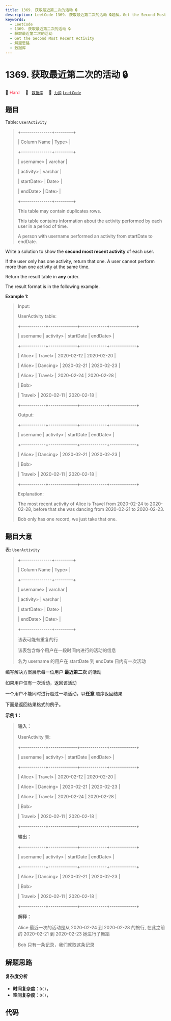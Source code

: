 ```yaml
---
title: 1369. 获取最近第二次的活动 🔒
description: LeetCode 1369. 获取最近第二次的活动 🔒题解，Get the Second Most Recent Activity，包含解题思路、复杂度分析以及完整的 JavaScript 代码实现。
keywords:
  - LeetCode
  - 1369. 获取最近第二次的活动 🔒
  - 获取最近第二次的活动
  - Get the Second Most Recent Activity
  - 解题思路
  - 数据库
---
```


# 1369. 获取最近第二次的活动 🔒

🔴 <font color=#ff334b>Hard</font>&emsp; 🔖&ensp; [`数据库`](/tag/database.md)&emsp; 🔗&ensp;[`力扣`](https://leetcode.cn/problems/get-the-second-most-recent-activity) [`LeetCode`](https://leetcode.com/problems/get-the-second-most-recent-activity)

## 题目

Table: `UserActivity`

> 
> 
> 
> 
> 
> +---------------+---------+
> 
> | Column Name   | Type> 
> |
> 
> +---------------+---------+
> 
> | username> 
>   | varchar |
> 
> | activity> 
>   | varchar |
> 
> | startDate> 
>  | Date> 
> |
> 
> | endDate> 
>    | Date> 
> |
> 
> +---------------+---------+
> 
> This table may contain duplicates rows.
> 
> This table contains information about the activity performed by each user in a period of time.
> 
> A person with username performed an activity from startDate to endDate.
> 
> 



Write a solution to show the **second most recent activity** of each user.

If the user only has one activity, return that one. A user cannot perform more
than one activity at the same time.

Return the result table in **any** order.

The result format is in the following example.



**Example 1:**

> Input: 
> 
> UserActivity table:
> 
> +------------+--------------+-------------+-------------+
> 
> | username   | activity> 
>  | startDate   | endDate> 
>  |
> 
> +------------+--------------+-------------+-------------+
> 
> | Alice> 
>   | Travel> 
>    | 2020-02-12  | 2020-02-20  |
> 
> | Alice> 
>   | Dancing> 
>   | 2020-02-21  | 2020-02-23  |
> 
> | Alice> 
>   | Travel> 
>    | 2020-02-24  | 2020-02-28  |
> 
> | Bob> 
> > 
> | Travel> 
>    | 2020-02-11  | 2020-02-18  |
> 
> +------------+--------------+-------------+-------------+
> 
> Output: 
> 
> +------------+--------------+-------------+-------------+
> 
> | username   | activity> 
>  | startDate   | endDate> 
>  |
> 
> +------------+--------------+-------------+-------------+
> 
> | Alice> 
>   | Dancing> 
>   | 2020-02-21  | 2020-02-23  |
> 
> | Bob> 
> > 
> | Travel> 
>    | 2020-02-11  | 2020-02-18  |
> 
> +------------+--------------+-------------+-------------+
> 
> Explanation: 
> 
> The most recent activity of Alice is Travel from 2020-02-24 to 2020-02-28, before that she was dancing from 2020-02-21 to 2020-02-23.
> 
> Bob only has one record, we just take that one.
> 
> 


## 题目大意

表: `UserActivity`

> 
> 
> 
> 
> 
> +---------------+---------+
> 
> | Column Name   | Type> 
> |
> 
> +---------------+---------+
> 
> | username> 
>   | varchar |
> 
> | activity> 
>   | varchar |
> 
> | startDate> 
>  | Date> 
> |
> 
> | endDate> 
>    | Date> 
> |
> 
> +---------------+---------+
> 
> 该表可能有重复的行
> 
> 该表包含每个用户在一段时间内进行的活动的信息
> 
> 名为 username 的用户在 startDate 到 endDate 日内有一次活动
> 
> 



编写解决方案展示每一位用户 **最近第二次** 的活动

如果用户仅有一次活动，返回该活动

一个用户不能同时进行超过一项活动，以**任意** 顺序返回结果

下面是返回结果格式的例子。



**示例 1：**

> 
> 
> 
> 
> 
> **输入：**
> 
> UserActivity 表:
> 
> +------------+--------------+-------------+-------------+
> 
> | username   | activity> 
>  | startDate   | endDate> 
>  |
> 
> +------------+--------------+-------------+-------------+
> 
> | Alice> 
>   | Travel> 
>    | 2020-02-12  | 2020-02-20  |
> 
> | Alice> 
>   | Dancing> 
>   | 2020-02-21  | 2020-02-23  |
> 
> | Alice> 
>   | Travel> 
>    | 2020-02-24  | 2020-02-28  |
> 
> | Bob> 
> > 
> | Travel> 
>    | 2020-02-11  | 2020-02-18  |
> 
> +------------+--------------+-------------+-------------+
> 
> **输出：**
> 
> +------------+--------------+-------------+-------------+
> 
> | username   | activity> 
>  | startDate   | endDate> 
>  |
> 
> +------------+--------------+-------------+-------------+
> 
> | Alice> 
>   | Dancing> 
>   | 2020-02-21  | 2020-02-23  |
> 
> | Bob> 
> > 
> | Travel> 
>    | 2020-02-11  | 2020-02-18  |
> 
> +------------+--------------+-------------+-------------+
> 
> **解释：**
> 
> Alice 最近一次的活动是从 2020-02-24 到 2020-02-28 的旅行, 在此之前的 2020-02-21 到 2020-02-23 她进行了舞蹈
> 
> Bob 只有一条记录，我们就取这条记录


## 解题思路

#### 复杂度分析

- **时间复杂度**：`O()`，
- **空间复杂度**：`O()`，

## 代码

```javascript

```